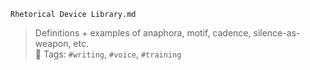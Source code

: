 `Rhetorical Device Library.md`

> Definitions + examples of anaphora, motif, cadence, silence-as-weapon, etc.  
> 🔖 Tags: `#writing`, `#voice`, `#training`